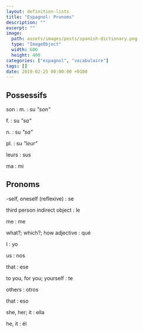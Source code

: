 ```yaml
---
layout: definition-lists
title: "Espagnol: Pronoms"
description: ""
excerpt: ""
image:
  path: assets/images/posts/spanish-dictionary.png
  type: "ImageObject"
  width: 600
  height: 400
categories: ["espagnol", "vocabulaire"]
tags: []
date: 2019-02-25 00:00:00 +0100
---
```


## Possessifs

son
: m.
  : su
  *"son"*

  f.
  : su
  *"sa"*

  n.
  : su
  *"sa"*

  pl.
  : su
  *"leur"*

leurs
: sus

ma
: mi


## Pronoms

-self, oneself (reflexive)
: se

third person indirect object
: le

me
: me

what?; which?; how adjective
: qué

I
: yo

us
: nos

that
: ese

to you, for you; yourself
: te

others
: otros

that
: eso

she, her; it
: ella

he, it
: él
